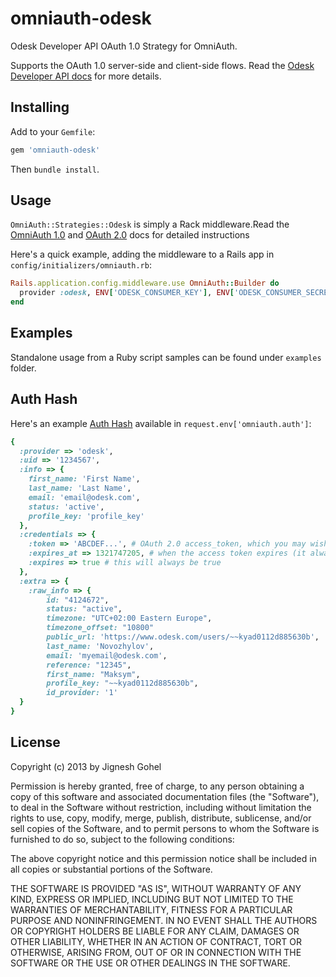 omniauth-odesk
===============

Odesk Developer API OAuth 1.0 Strategy for OmniAuth.

Supports the OAuth 1.0 server-side and client-side flows. Read the [Odesk Developer API docs](http://developers.odesk.com/w/page/38106543/Authentication-using-OAuth) for more details.

## Installing

Add to your `Gemfile`:

```ruby
gem 'omniauth-odesk'
```

Then `bundle install`.

## Usage

`OmniAuth::Strategies::Odesk` is simply a Rack middleware.Read the [OmniAuth 1.0](https://github.com/intridea/omniauth) and [OAuth 2.0](https://github.com/intridea/oauth2) docs for detailed instructions

Here's a quick example, adding the middleware to a Rails app in `config/initializers/omniauth.rb`:

```ruby
Rails.application.config.middleware.use OmniAuth::Builder do
  provider :odesk, ENV['ODESK_CONSUMER_KEY'], ENV['ODESK_CONSUMER_SECRET']
end
```

## Examples
Standalone usage from a Ruby script samples can be found under `examples` folder.

## Auth Hash

Here's an example [Auth Hash](https://github.com/intridea/omniauth/wiki/Auth-Hash-Schema) available in `request.env['omniauth.auth']`:

```ruby
{
  :provider => 'odesk',
  :uid => '1234567',
  :info => {
    first_name: 'First Name',
    last_name: 'Last Name',
    email: 'email@odesk.com',
    status: 'active',
    profile_key: 'profile_key'
  },
  :credentials => {
    :token => 'ABCDEF...', # OAuth 2.0 access_token, which you may wish to store
    :expires_at => 1321747205, # when the access token expires (it always will)
    :expires => true # this will always be true
  },
  :extra => {
    :raw_info => {
        id: "4124672",
        status: "active",
        timezone: "UTC+02:00 Eastern Europe",
        timezone_offset: "10800"
        public_url: 'https://www.odesk.com/users/~~kyad0112d885630b',
        last_name: 'Novozhylov',
        email: 'myemail@odesk.com',
        reference: "12345",
        first_name: "Maksym",
        profile_key: "~~kyad0112d885630b",
        id_provider: '1'
  }
}
```

## License

Copyright (c) 2013 by Jignesh Gohel

Permission is hereby granted, free of charge, to any person obtaining a copy of this software and associated documentation files (the "Software"), to deal in the Software without restriction, including without limitation the rights to use, copy, modify, merge, publish, distribute, sublicense, and/or sell copies of the Software, and to permit persons to whom the Software is furnished to do so, subject to the following conditions:

The above copyright notice and this permission notice shall be included in all copies or substantial portions of the Software.

THE SOFTWARE IS PROVIDED "AS IS", WITHOUT WARRANTY OF ANY KIND, EXPRESS OR IMPLIED, INCLUDING BUT NOT LIMITED TO THE WARRANTIES OF MERCHANTABILITY, FITNESS FOR A PARTICULAR PURPOSE AND NONINFRINGEMENT. IN NO EVENT SHALL THE AUTHORS OR COPYRIGHT HOLDERS BE LIABLE FOR ANY CLAIM, DAMAGES OR OTHER LIABILITY, WHETHER IN AN ACTION OF CONTRACT, TORT OR OTHERWISE, ARISING FROM, OUT OF OR IN CONNECTION WITH THE SOFTWARE OR THE USE OR OTHER DEALINGS IN THE SOFTWARE.
